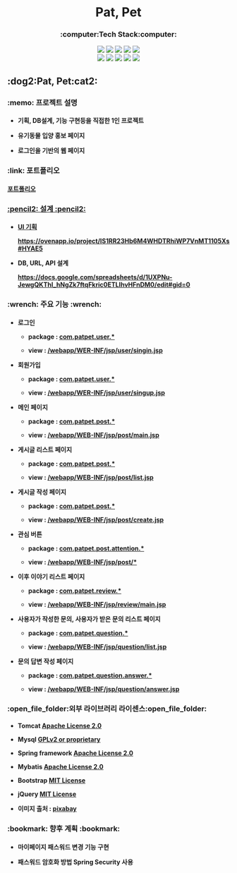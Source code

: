 <h1 align="center"> Pat, Pet </h1>

<h3 align="center">:computer:Tech Stack:computer:</h3>
<div align="center">
   <img src="https://img.shields.io/badge/Java-FF7800?style=for-the-badge&logo=Java&logoColor=white"/>
   <img src="https://img.shields.io/badge/JavaScript-F7DF1E?style=for-the-badge&logo=JavaScript&logoColor=black"/>
   <img src="https://img.shields.io/badge/HTML5-E34F26?style=for-the-badge&logo=HTML5&logoColor=white"/>
   <img src="https://img.shields.io/badge/CSS3-E03C31?style=for-the-badge&logo=CSS3&logoColor=white"/>
   <img src="https://img.shields.io/badge/jQuery-4053D6?style=for-the-badge&logo=jQuery&logoColor=white"/>
</div>

<div align="center">
   <img src="https://img.shields.io/badge/Eclipse IDE-2C2255?style=for-the-badge&logo=Eclipse IDE&logoColor=white"/>
   <img src="https://img.shields.io/badge/Bootstrap-7952B3?style=for-the-badge&logo=Bootstrap&logoColor=white"/>
   <img src="https://img.shields.io/badge/Spring-6DB33F?style=for-the-badge&logo=Spring&logoColor=white"/>
   <img src="https://img.shields.io/badge/MySQL-4479A1?style=for-the-badge&logo=MySQL&logoColor=white"/>
   <img src="https://img.shields.io/badge/AWS-232F3E?style=for-the-badge&logo=Amazon AWS&logoColor=white"/>
</div>


<h2>:dog2:Pat, Pet:cat2:</h2>

<div>
  <h3>:memo: 프로젝트 설명</h3>
  <h4>
  
  * 기획, DB설계, 기능 구현등을 직접한 1인 프로젝트
  
  * 유기동물 입양 홍보 페이지
  
  * 로그인을 기반의 웹 페이지
  
  </h4>
  
</div>

<h3>:link: 포트폴리오</h3>
<h4><a href="https://github.com/nunbub/PatPet/blob/master/Pat_-Pet-%ED%94%84%EB%A1%9C%EC%A0%9D%ED%8A%B8%20(1).pdf">포트폴리오</h4>

<div>
  <h3>:pencil2: 설계 :pencil2:</h3>
  <h4>
    
   * UI 기획
   
     <https://ovenapp.io/project/IS1RR23Hb6M4WHDTRhiWP7VnMT1105Xs#HYAE5>
     
   * DB, URL, API 설계
   
     <https://docs.google.com/spreadsheets/d/1UXPNu-JewgQKThI_hNgZk7ftqFkric0ETLIhvHFnDM0/edit#gid=0>
     
  </h4>
</div>

<div>
  <h3>:wrench: 주요 기능 :wrench:</h3>
  <h4>
  
  * 로그인
  
    * package : 
    <a href="https://github.com/nunbub/PatPet/tree/master/src/main/java/com/patpet/user">com.patpet.user.*</a>
    
    * view : 
    <a href="https://github.com/nunbub/PatPet/tree/master/src/main/webapp/WEB-INF/jsp/user/signin.jsp">/webapp/WER-INF/jsp/user/singin.jsp </a>
    
  * 회원가입
    
    * package : 
    <a href="https://github.com/nunbub/PatPet/tree/master/src/main/java/com/patpet/user">com.patpet.user.*</a>
    
    * view : 
    <a href="https://github.com/nunbub/PatPet/tree/master/src/main/webapp/WEB-INF/jsp/user/singup.jsp">/webapp/WER-INF/jsp/user/singup.jsp </a>
    
  * 메인 페이지
  
    * package : 
    <a href="https://github.com/nunbub/PatPet/tree/master/src/main/java/com/patpet/post">com.patpet.post.*</a>
    
    * view : 
    <a href="https://github.com/nunbub/PatPet/tree/master/src/main/webapp/WEB-INF/jsp/post/main.jsp">/webapp/WEB-INF/jsp/post/main.jsp</a>
    
  * 게시글 리스트 페이지
  
    * package : 
    <a href="https://github.com/nunbub/PatPet/tree/master/src/main/java/com/patpet/post">com.patpet.post.*</a>
    
    * view : 
    <a href="https://github.com/nunbub/PatPet/tree/master/src/main/webapp/WEB-INF/jsp/post/list.jsp">/webapp/WEB-INF/jsp/post/list.jsp</a>
    
  * 게시글 작성 페이지
  
    * package : 
    <a href="https://github.com/nunbub/PatPet/tree/master/src/main/java/com/patpet/post">com.patpet.post.*</a>
    
    * view : 
    <a href="https://github.com/nunbub/PatPet/tree/master/src/main/webapp/WEB-INF/jsp/post/create.jsp">/webapp/WEB-INF/jsp/post/create.jsp</a>
    
  * 관심 버튼
  
    * package : 
    <a href="https://github.com/nunbub/PatPet/tree/master/src/main/java/com/patpet/post/attention">com.patpet.post.attention.*</a>
    
     * view : 
    <a href="https://github.com/nunbub/PatPet/tree/master/src/main/webapp/WEB-INF/jsp/post">/webapp/WEB-INF/jsp/post/*</a>
    
  * 이후 이야기 리스트 페이지
  
    * package : 
    <a href="https://github.com/nunbub/PatPet/tree/master/src/main/java/com/patpet/review">com.patpet.review.*</a>
    
    * view : 
    <a href="https://github.com/nunbub/PatPet/tree/master/src/main/webapp/WEB-INF/jsp/review/main.jsp">/webapp/WEB-INF/jsp/review/main.jsp</a>
    
  * 사용자가 작성한 문의, 사용자가 받은 문의 리스트 페이지
  
    * package : 
    <a href="https://github.com/nunbub/PatPet/tree/master/src/main/java/com/patpet/question">com.patpet.question.*</a>
    
    * view : 
    <a href="https://github.com/nunbub/PatPet/tree/master/src/main/webapp/WEB-INF/jsp/question/list.jsp">/webapp/WEB-INF/jsp/question/list.jsp</a>
    
  * 문의 답변 작성 페이지
  
    * package : 
    <a href="https://github.com/nunbub/PatPet/tree/master/src/main/java/com/patpet/question/answer">com.patpet.question.answer.*</a>
    
    * view : 
    <a href="https://github.com/nunbub/PatPet/tree/master/src/main/webapp/WEB-INF/jsp/question/answer.jsp">/webapp/WEB-INF/jsp/question/answer.jsp</a>
  
  </h4>
  
</div>

<!-- <div>
    <h3>:high_brightness: 기능 구현 영상 :high_brightness:</h3>
    <h4>영상 링크</h4>
</div> -->

<div>

   <h3>:open_file_folder:외부 라이브러리 라이센스:open_file_folder:</h3>

   <h4>

   * Tomcat [Apache License 2.0](https://tomcat.apache.org/)

   * Mysql [GPLv2 or proprietary](https://www.mysql.com/)

   * Spring framework [Apache License 2.0](https://spring.io/)

   * Mybatis [Apache License 2.0](https://mybatis.org/mybatis-3/)

   * Bootstrap [MIT License](https://getbootstrap.com/)

   * jQuery [MIT License](https://jquery.com/)

   * 이미지 출처 : [pixabay](https://pixabay.com/ko/)

   </h4>

</div>

<div>
   
<h3>:bookmark: 향후 계획 :bookmark:</h3>
<h4>

* 마이페이지 패스워드 변경 기능 구현

* 패스워드 암호화 방법 Spring Security 사용

</h4>
</div>
